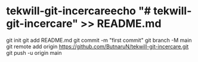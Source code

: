 # tekwill-git-incercareecho "# tekwill-git-incercare" >> README.md
git init
git add README.md
git commit -m "first commit"
git branch -M main
git remote add origin https://github.com/ButnaruN/tekwill-git-incercare.git
git push -u origin main

